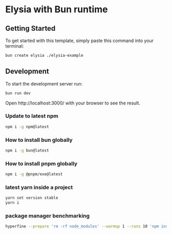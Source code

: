 # Elysia with Bun runtime

## Getting Started

To get started with this template, simply paste this command into your terminal:

```bash
bun create elysia ./elysia-example
```

## Development

To start the development server run:

```bash
bun run dev
```

Open http://localhost:3000/ with your browser to see the result.

### Update to latest npm

```bash
npm i -g npm@latest
```

### How to install bun globally

```bash
npm i -g bun@latest
```

### How to install pnpm globally

```bash
npm i -g @pnpm/exe@latest
```

### latest yarn inside a project

```bash
yarn set version stable
yarn i
```

### package manager benchmarking

```bash
hyperfine --prepare 'rm -rf node_modules' --warmup 1 --runs 10 'npm install' 'bun install' 'pnpm install' 'yarn install'
```

